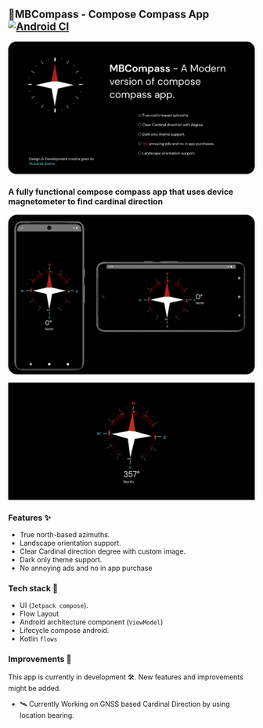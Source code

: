 ## 🧭MBCompass - Compose Compass App [![Android CI](https://github.com/MubarakNative/MBCompass/actions/workflows/ci.yaml/badge.svg)](https://github.com/MubarakNative/MBCompass/actions/workflows/ci.yaml)

![Banner MBCompass](BannerMBCompass.png)


### A fully functional compose compass app that uses device magnetometer to find cardinal direction

![Overview MBCompass](OverviewMBCompass.png)

![MBCompass App](MBCompassAppDemo.gif)

### Features ✨

- True north-based azimuths.
- Landscape orientation support.
- Clear Cardinal direction degree with custom image.
- Dark only theme support.
- No annoying ads and no in app purchase

### Tech stack 🧱

- UI (`Jetpack compose`).
- Flow Layout
- Android architecture component (`ViewModel`)
- Lifecycle compose android.
- Kotlin `flows`

### Improvements 🚀
This app is currently in development 🛠️. New features and improvements might be added.

- 🛰️ Currently Working on GNSS based Cardinal Direction by using location bearing.
